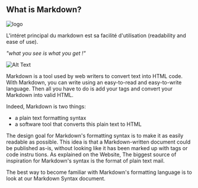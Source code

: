 ## What is Markdown?
![logo](https://markdown-here.com/img/icon256.png)

L'intéret principal du markdown est sa facilité d'utilisation (readability and ease of use).

_"what you see is what you get !"_

![Alt Text](https://media1.tenor.com/images/a665bc21fdb265f8f7ffe1bb045a19cb/tenor.gif)


Markdown is a tool used by web writers to convert text into HTML code. With Markdown, you can write using an easy-to-read and easy-to-write language. Then all you have to do is add your tags and convert your Markdown into valid HTML. 

Indeed, Markdown is two things:
* a plain text formatting syntax
* a software tool that converts this plain text to HTML

The design goal for Markdown's formatting syntax is to make it as easily readable as possible. This idea is that a Markdown-written document could be published as-is, without looking like it has been marked up with tags or code instru tions. As explained on the Website, The biggest source of inspiration for Markdown's syntax is the format of plain text mail. 

The best way to become familiar with Markdown's formatting language is to look at our Markdown Syntax document. 
